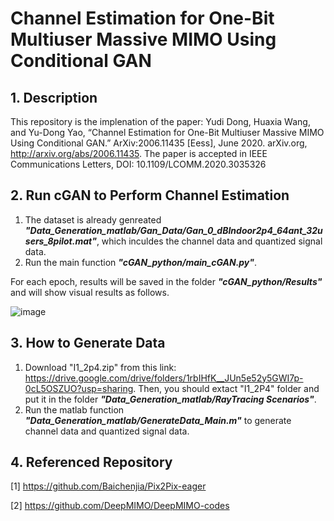 # Channel Estimation for One-Bit Multiuser Massive MIMO Using Conditional GAN
## 1. Description
This repository is the implenation of the paper: 
Yudi Dong, Huaxia Wang, and Yu-Dong Yao, “Channel Estimation for One-Bit Multiuser Massive MIMO Using Conditional GAN.” ArXiv:2006.11435 [Eess], June 2020. arXiv.org, http://arxiv.org/abs/2006.11435.
The paper is accepted in IEEE Communications Letters, DOI: 10.1109/LCOMM.2020.3035326


## 2. Run cGAN to Perform Channel Estimation
1. The dataset is already genreated ***"Data_Generation_matlab/Gan_Data/Gan_0_dBIndoor2p4_64ant_32users_8pilot.mat"***, which inculdes the channel data and quantized signal data.
2. Run the main function ***"cGAN_python/main_cGAN.py"***. 

For each epoch, results will be saved in the folder ***"cGAN_python/Results"*** and will show visual results as follows.

![image](https://github.com/YudiDong/Channel_Estimation_cGAN/blob/master/cGAN_python/generated_img/img_1.png)

## 3. How to Generate Data
1. Download "I1_2p4.zip" from this link: https://drive.google.com/drive/folders/1rbIHfK__JUn5e52y5GWI7p-0cL5OSZUO?usp=sharing. Then, you should extact "I1_2P4" folder and put it in the folder ***"Data_Generation_matlab/RayTracing Scenarios"***.
2. Run the matlab function ***"Data_Generation_matlab/GenerateData_Main.m"*** to generate channel data and quantized signal data.

## 4. Referenced Repository

[1] https://github.com/Baichenjia/Pix2Pix-eager

[2] https://github.com/DeepMIMO/DeepMIMO-codes
